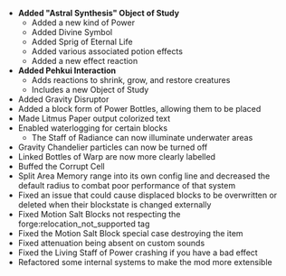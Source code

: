 - **Added "Astral Synthesis" Object of Study**
  - Added a new kind of Power
  - Added Divine Symbol
  - Added Sprig of Eternal Life
  - Added various associated potion effects
  - Added a new effect reaction
- **Added Pehkui Interaction**
  - Adds reactions to shrink, grow, and restore creatures
  - Includes a new Object of Study
- Added Gravity Disruptor
- Added a block form of Power Bottles, allowing them to be placed
- Made Litmus Paper output colorized text
- Enabled waterlogging for certain blocks
  - The Staff of Radiance can now illuminate underwater areas
- Gravity Chandelier particles can now be turned off
- Linked Bottles of Warp are now more clearly labelled
- Buffed the Corrupt Cell
- Split Area Memory range into its own config line and decreased the default radius to combat poor performance of that system
- Fixed an issue that could cause displaced blocks to be overwritten or deleted when their blockstate is changed externally
- Fixed Motion Salt Blocks not respecting the forge:relocation_not_supported tag
- Fixed the Motion Salt Block special case destroying the item
- Fixed attenuation being absent on custom sounds
- Fixed the Living Staff of Power crashing if you have a bad effect
- Refactored some internal systems to make the mod more extensible